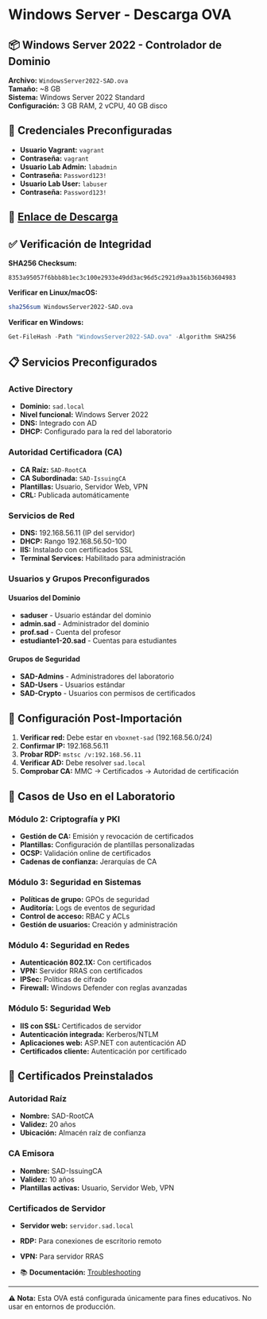 # Windows Server - Descarga OVA

## 📦 Windows Server 2022 - Controlador de Dominio

**Archivo:** `WindowsServer2022-SAD.ova`  
**Tamaño:** ~8 GB  
**Sistema:** Windows Server 2022 Standard  
**Configuración:** 3 GB RAM, 2 vCPU, 40 GB disco  

## 🔐 Credenciales Preconfiguradas

- **Usuario Vagrant:** `vagrant`
- **Contraseña:** `vagrant`
- **Usuario Lab Admin:** `labadmin`
- **Contraseña:** `Password123!`
- **Usuario Lab User:** `labuser`
- **Contraseña:** `Password123!`

## 🔗 [Enlace de Descarga](https://iesarmandocotarelovall-my.sharepoint.com/:u:/g/personal/dresua_iescotarelo_org/EX31M2ylYKFJmNDsVROw9YUBk_jV5saBWxpFGRvszEXBFA?e=bEROnG)

## ✅ Verificación de Integridad

**SHA256 Checksum:**
```
8353a95057f6bbb8b1ec3c100e2933e49dd3ac96d5c2921d9aa3b156b3604983
```

**Verificar en Linux/macOS:**
```bash
sha256sum WindowsServer2022-SAD.ova
```

**Verificar en Windows:**
```powershell
Get-FileHash -Path "WindowsServer2022-SAD.ova" -Algorithm SHA256
```

## 📋 Servicios Preconfigurados

### Active Directory
- **Dominio:** `sad.local`
- **Nivel funcional:** Windows Server 2022
- **DNS:** Integrado con AD
- **DHCP:** Configurado para la red del laboratorio

### Autoridad Certificadora (CA)
- **CA Raíz:** `SAD-RootCA`
- **CA Subordinada:** `SAD-IssuingCA`
- **Plantillas:** Usuario, Servidor Web, VPN
- **CRL:** Publicada automáticamente

### Servicios de Red
- **DNS:** 192.168.56.11 (IP del servidor)
- **DHCP:** Rango 192.168.56.50-100
- **IIS:** Instalado con certificados SSL
- **Terminal Services:** Habilitado para administración

### Usuarios y Grupos Preconfigurados

#### Usuarios del Dominio
- **saduser** - Usuario estándar del dominio
- **admin.sad** - Administrador del dominio
- **prof.sad** - Cuenta del profesor
- **estudiante1-20.sad** - Cuentas para estudiantes

#### Grupos de Seguridad
- **SAD-Admins** - Administradores del laboratorio
- **SAD-Users** - Usuarios estándar
- **SAD-Crypto** - Usuarios con permisos de certificados

## 🔧 Configuración Post-Importación

1. **Verificar red:** Debe estar en `vboxnet-sad` (192.168.56.0/24)
2. **Confirmar IP:** 192.168.56.11
3. **Probar RDP:** `mstsc /v:192.168.56.11`
4. **Verificar AD:** Debe resolver `sad.local`
5. **Comprobar CA:** MMC → Certificados → Autoridad de certificación

## 🎯 Casos de Uso en el Laboratorio

### Módulo 2: Criptografía y PKI
- **Gestión de CA:** Emisión y revocación de certificados
- **Plantillas:** Configuración de plantillas personalizadas  
- **OCSP:** Validación online de certificados
- **Cadenas de confianza:** Jerarquías de CA

### Módulo 3: Seguridad en Sistemas
- **Políticas de grupo:** GPOs de seguridad
- **Auditoría:** Logs de eventos de seguridad
- **Control de acceso:** RBAC y ACLs
- **Gestión de usuarios:** Creación y administración

### Módulo 4: Seguridad en Redes
- **Autenticación 802.1X:** Con certificados
- **VPN:** Servidor RRAS con certificados
- **IPSec:** Políticas de cifrado
- **Firewall:** Windows Defender con reglas avanzadas

### Módulo 5: Seguridad Web
- **IIS con SSL:** Certificados de servidor
- **Autenticación integrada:** Kerberos/NTLM
- **Aplicaciones web:** ASP.NET con autenticación AD
- **Certificados cliente:** Autenticación por certificado

## 🔑 Certificados Preinstalados

### Autoridad Raíz
- **Nombre:** SAD-RootCA
- **Validez:** 20 años
- **Ubicación:** Almacén raíz de confianza

### CA Emisora
- **Nombre:** SAD-IssuingCA  
- **Validez:** 10 años
- **Plantillas activas:** Usuario, Servidor Web, VPN

### Certificados de Servidor
- **Servidor web:** `servidor.sad.local`
- **RDP:** Para conexiones de escritorio remoto
- **VPN:** Para servidor RRAS


- 📚 **Documentación:** [Troubleshooting](../../documentacion/troubleshooting.md)

---

**⚠️ Nota:** Esta OVA está configurada únicamente para fines educativos. No usar en entornos de producción.
